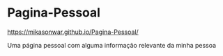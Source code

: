 # Pagina-Pessoal
https://mikasonwar.github.io/Pagina-Pessoal/


Uma página pessoal com alguma informação relevante da minha pessoa
